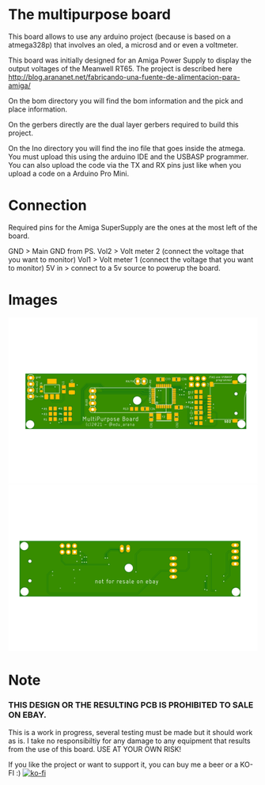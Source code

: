 # The multipurpose board
This board allows to use any arduino project (because is based on a atmega328p) that involves an oled, a microsd and or even a voltmeter.

This board was initially designed for an Amiga Power Supply to display the output voltages of the Meanwell RT65. The project is described here http://blog.arananet.net/fabricando-una-fuente-de-alimentacion-para-amiga/

On the bom directory you will find the bom information and the pick and place information.

On the gerbers directly are the dual layer gerbers required to build this project.

On the Ino directory you will find the ino file that goes inside the atmega. You must upload this using the arduino IDE and the USBASP programmer. You can also upload the code via the TX and RX pins just like when you upload a code on a Arduino Pro Mini.

# Connection

Required pins for the Amiga SuperSupply are the ones at the most left of the board.

GND > Main GND from PS.
Vol2 > Volt meter 2 (connect the voltage that you want to monitor)
Vol1 > Volt meter 1 (connect the voltage that you want to monitor)
5V in > connect to a 5v source to powerup the board.

# Images

<img src="https://github.com/arananet/multipurposeboard/blob/main/images/1.png?raw=true" width="600">
<img src="https://github.com/arananet/multipurposeboard/blob/main/images/2.png?raw=true" width="600">

# Note

### THIS DESIGN OR THE RESULTING PCB IS PROHIBITED TO SALE ON EBAY.

This is a work in progress, several testing must be made but it should work as is. I take no responsibiltiy for any damage to any equipment that results from the use of this board. USE AT YOUR OWN RISK!

If you like the project or want to support it, you can buy me a beer or a KO-FI :) 
[![ko-fi](https://www.ko-fi.com/img/githubbutton_sm.svg)](https://ko-fi.com/H2H51MPWG)
